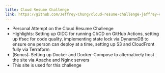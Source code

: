 ```yaml
---
title: Cloud Resume Challenge
link: https://github.com/Jeffrey-Chung/cloud-resume-challenge-jeffrey-chung
---
```


- Personal Attempt on the Cloud Resume Challenge
- Highlights: Setting up OIDC for running CI/CD on GitHub Actions, setting up tfsec for code quality, implementing state lock via DynamoDB to ensure one person can deploy at a time, setting up S3 and CloudFront fully via Terraform
- (Bonus): Setting up Docker and Docker-Compose to alternatively host the site via Apache and Nginx servers
- This site is used for this challenge